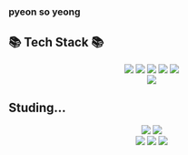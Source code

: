 ### pyeon so yeong

## 📚 Tech Stack 📚
<div align=center> 
  <img src="https://img.shields.io/badge/html5-E34F26?style=for-the-badge&logo=html5&logoColor=white">
  <img src="https://img.shields.io/badge/css-1572B6?style=for-the-badge&logo=css3&logoColor=white">
  <img src="https://img.shields.io/badge/Sass-CC6699?style=for-the-badge&logo=Sass&logoColor=white"/>
  <img src="https://img.shields.io/badge/javascript-F7DF1E?style=for-the-badge&logo=javascript&logoColor=black">
  <img src="https://img.shields.io/badge/jquery-0769AD?style=for-the-badge&logo=jquery&logoColor=white">
</div>
<div align=center> 
  <img src="https://img.shields.io/badge/bootstrap-7952B3?style=for-the-badge&logo=bootstrap&logoColor=white">
</div>



## Studing...
<div align=center> 
  <img src="https://img.shields.io/badge/react-61DAFB?style=for-the-badge&logo=react&logoColor=black">
  <img src="https://img.shields.io/badge/Typescript-3178C6?style=for-the-badge&logo=Typescript&logoColor=white"/>
</div>
<div align=center> 
  <img src="https://img.shields.io/badge/java-007396?style=for-the-badge&logo=java&logoColor=white">
  <img src="https://img.shields.io/badge/mysql-4479A1?style=for-the-badge&logo=mysql&logoColor=white">
  <img src="https://img.shields.io/badge/node.js-339933?style=for-the-badge&logo=Node.js&logoColor=white">
</div>


<!--
**soonya27/soonya27** is a ✨ _special_ ✨ repository because its `README.md` (this file) appears on your GitHub profile.

Here are some ideas to get you started:

- 🔭 I’m currently working on ...
- 🌱 I’m currently learning ...
- 👯 I’m looking to collaborate on ...
- 🤔 I’m looking for help with ...
- 💬 Ask me about ...
- 📫 How to reach me: ...
- 😄 Pronouns: ...
- ⚡ Fun fact: ...
-->
